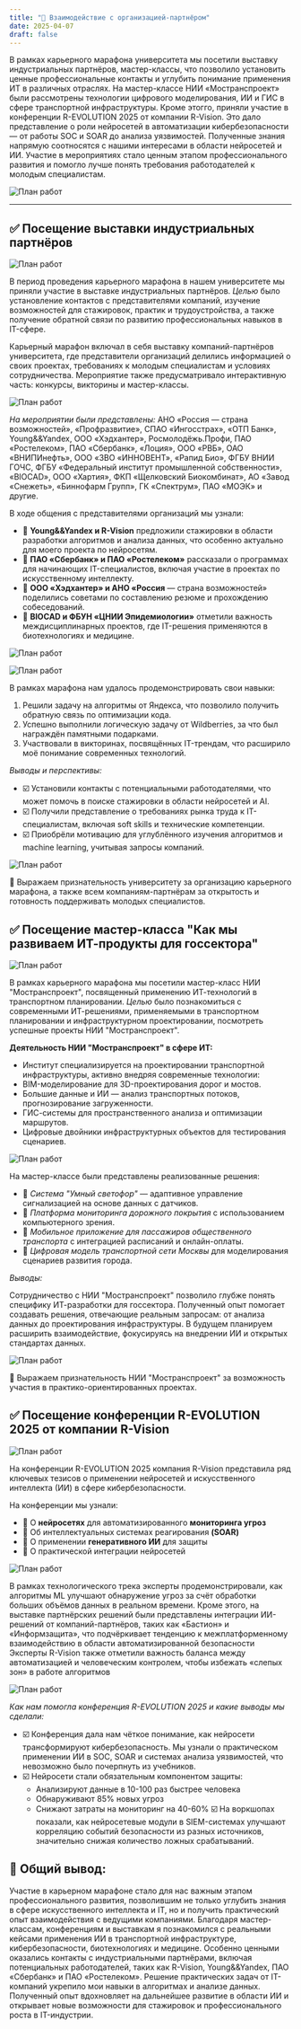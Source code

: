 ```yaml
---
title: "📎 Взаимодействие с организацией-партнёром"
date: 2025-04-07
draft: false
---
```

В рамках карьерного марафона университета мы посетили выставку индустриальных партнёров, мастер-классы, что позволило установить ценные профессиональные контакты и углубить понимание применения ИТ в различных отраслях. На мастер-классе НИИ «Мостранспроект» были рассмотрены технологии цифрового моделирования, ИИ и ГИС в сфере транспортной инфраструктуры. Кроме этогго, приняли участие в конференции R-EVOLUTION 2025 от компании R-Vision. 
Это дало представление о роли нейросетей в автоматизации кибербезопасности — от работы SOC и SOAR до анализа уязвимостей. Полученные знания напрямую соотносятся с нашими интересами в области нейросетей и ИИ. Участие в мероприятиях стало ценным этапом профессионального развития и помогло лучше понять требования работодателей к молодым специалистам.

![План работ](/images/qwerty12.png)

---
## ✅ Посещение выставки индустриальных партнёров

![План работ](/images/qw1.jpg)

В период проведения карьерного марафона в нашем университете мы приняли участие в выставке индустриальных партнёров. _Целью_ было установление контактов с представителями компаний, изучение возможностей для стажировок, практик и трудоустройства, а также получение обратной связи по развитию профессиональных навыков в IT-сфере.

Карьерный марафон включал в себя выставку компаний-партнёров университета, где представители организаций делились информацией о своих проектах, требованиях к молодым специалистам и условиях сотрудничества. Мероприятие также предусматривало интерактивную часть: конкурсы, викторины и мастер-классы.

![План работ](/images/qw2.jpg)

_На мероприятии были представлены:_
АНО «Россия — страна возможностей», «Профразвитие», СПАО «Ингосстрах», «ОТП Банк», Young&&Yandex, ООО «Хэдхантер», Росмолодёжь.Профи, ПАО «Ростелеком», ПАО «Сбербанк», «Лоция», ООО «РВБ», ОАО «ВНИПИнефть», ООО «ЗВО «ИННОВЕНТ», «Рапид Био», ФГБУ ВНИИ ГОЧС, ФГБУ «Федеральный институт промышленной собственности», «BIOCAD», ООО «Хартия», ФКП «Щелковский Биокомбинат», АО «Завод «Снежеть», «Биннофарм Групп», ГК «Спектрум», ПАО «МОЭК» и другие.

В ходе общения с представителями организаций мы узнали:

- 🔹 **Young&&Yandex и R-Vision** предложили стажировки в области разработки алгоритмов и анализа данных, что особенно актуально для моего проекта по нейросетям.
- 🔹 **ПАО «Сбербанк» и ПАО «Ростелеком»** рассказали о программах для начинающих IT-специалистов, включая участие в проектах по искусственному интеллекту.
- 🔹 **ООО «Хэдхантер» и АНО «Россия** — страна возможностей» поделились советами по составлению резюме и прохождению собеседований.
- 🔹 **BIOCAD и ФБУН «ЦНИИ Эпидемиологии»** отметили важность междисциплинарных проектов, где IT-решения применяются в биотехнологиях и медицине.

![План работ](/images/qw3.jpg)


![План работ](/images/qw4.jpg)

В рамках марафона нам удалось продемонстрировать свои навыки:

1. Решили задачу на алгоритмы от Яндекса, что позволило получить обратную связь по оптимизации кода.
2. Успешно выполнили логическую задачу от Wildberries, за что был награждён памятными подарками.
3. Участвовали в викторинах, посвящённых IT-трендам, что расширило моё понимание современных технологий.

_*Выводы и перспективы:*_

- ☑️ Установили  контакты с потенциальными работодателями, что может помочь в поиске стажировки в области нейросетей и AI.
- ☑️ Получили представление о требованиях рынка труда к IT-специалистам, включая soft skills и технические компетенции.
- ☑️ Приобрёли мотивацию для углублённого изучения алгоритмов и machine learning, учитывая запросы компаний.

![План работ](/images/qw5.jpg)

📌 Выражаем признательность университету за организацию карьерного марафона, а также всем компаниям-партнёрам за открытость и готовность поддерживать молодых специалистов.



## ✅ Посещение мастер-класса "Как мы развиваем ИТ-продукты для госсектора"

![План работ](/images/qw6.jpg)

В рамках карьерного марафона мы посетили мастер-класс НИИ "Мостранспроект", посвященный применению ИТ-технологий в транспортном планировании. _Целью_ было познакомиться с современными ИТ-решениями, применяемыми в транспортном планировании и инфраструктурном проектировании, посмотреть успешные проекты НИИ "Мостранспроект".

**Деятельность НИИ "Мостранспроект" в сфере ИТ:**

-  Институт специализируется на проектировании транспортной инфраструктуры, активно внедряя современные технологии:
-  BIM-моделирование для 3D-проектирования дорог и мостов.
-  Большие данные и ИИ — анализ транспортных потоков, прогнозирование загруженности.
-  ГИС-системы для пространственного анализа и оптимизации маршрутов.
-  Цифровые двойники инфраструктурных объектов для тестирования сценариев.

![План работ](/images/qw7.jpg)

На мастер-классе были представлены реализованные решения:
- 🔹 _Система "Умный светофор"_ — адаптивное управление сигнализацией на основе данных с датчиков.
- 🔹 _Платформа мониторинга дорожного покрытия_ с использованием компьютерного зрения.
- 🔹 _Мобильное приложение для пассажиров общественного транспорта_ с интеграцией расписаний и онлайн-оплаты.
- 🔹 _Цифровая модель транспортной сети Москвы_ для моделирования сценариев развития города.

_*Выводы:*_

Сотрудничество с НИИ "Мостранспроект" позволило глубже понять специфику ИТ-разработки для госсектора. Полученный опыт помогает создавать решения, отвечающие реальным запросам: от анализа данных до проектирования инфраструктуры. В будущем планируем расширить взаимодействие, фокусируясь на внедрении ИИ и открытых стандартах данных.

![План работ](/images/qw8.jpg)

📌 Выражаем признательность НИИ "Мостранспроект" за возможность участия в практико-ориентированных проектах.



## ✅ Посещение конференции R-EVOLUTION 2025 от компании R-Vision

![План работ](/images/IMG_3293.jpg)

На конференции R-EVOLUTION 2025 компания R-Vision представила ряд ключевых тезисов о применении нейросетей и искусственного интеллекта (ИИ) в сфере кибербезопасности.

На конференции мы узнали:
- 🔹 О **нейросетях** для автоматизированного **мониторинга угроз**
- 🔹 Об интеллектуальных системах реагирования **(SOAR)**
- 🔹 О применении **генеративного ИИ** для защиты
- 🔹 О практической интеграции нейросетей

![План работ](/images/IMG_3292.jpg)

В рамках технологического трека эксперты продемонстрировали, как алгоритмы ML улучшают обнаружение угроз за счёт обработки больших объёмов данных в реальном времени.
Кроме этого, на выставке партнёрских решений были представлены интеграции ИИ-решений от компаний-партнёров, таких как «Бастион» и «Информзащита», что подчёркивает тенденцию к межплатформенному взаимодействию в области автоматизированной безопасности 
Эксперты R-Vision также отметили важность баланса между автоматизацией и человеческим контролем, чтобы избежать «слепых зон» в работе алгоритмов

![План работ](/images/IMG_3282.jpg)

_*Как нам помогла конференция R-EVOLUTION 2025 и какие выводы мы сделали:*_

- ☑️ Конференция дала нам чёткое понимание, как нейросети трансформируют кибербезопасность. Мы узнали о практическом применении ИИ в SOC, SOAR и системах анализа уязвимостей, что невозможно было почерпнуть из учебников.
- ☑️ Нейросети стали обязательным компонентом защиты:
   - Анализируют данные в 10-100 раз быстрее человека
   - Обнаруживают 85% новых угроз
   - Снижают затраты на мониторинг на 40-60%
☑️ На воркшопах показали, как нейросетевые модули в SIEM-системах улучшают корреляцию событий безопасности из разных источников, значительно снижая количество ложных срабатываний.

## 📌 Общий вывод: 

Участие в карьерном марафоне стало для нас важным этапом профессионального развития, позволившим не только углубить знания в сфере искусственного интеллекта и IT, но и получить практический опыт взаимодействия с ведущими компаниями. Благодаря мастер-классам, конференциям и выставкам я познакомился с реальными кейсами применения ИИ в транспортной инфраструктуре, кибербезопасности, биотехнологиях и медицине. Особенно ценными оказались контакты с индустриальными партнёрами, включая потенциальных работодателей, таких как R-Vision, Young&&Yandex, ПАО «Сбербанк» и ПАО «Ростелеком». Решение практических задач от IT-компаний укрепило мои навыки в алгоритмах и анализе данных. Полученный опыт вдохновляет на дальнейшее развитие в области ИИ и открывает новые возможности для стажировок и профессионального роста в IT-индустрии.

